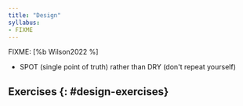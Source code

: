 ```yaml
---
title: "Design"
syllabus:
- FIXME
---
```


FIXME: [%b Wilson2022 %]

- SPOT (single point of truth) rather than DRY (don't repeat yourself)

## Exercises {: #design-exercises}
